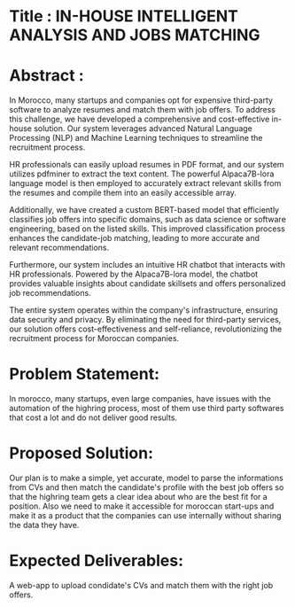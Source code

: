 
# Title : IN-HOUSE INTELLIGENT ANALYSIS AND JOBS MATCHING

# Abstract :
In Morocco, many startups and companies opt for expensive third-party software to analyze resumes and match them with job offers. To address this challenge, we have developed a comprehensive and cost-effective in-house solution. Our system leverages advanced Natural Language Processing (NLP) and Machine Learning techniques to streamline the recruitment process. 

HR professionals can easily upload resumes in PDF format, and our system utilizes pdfminer to extract the text content. The powerful Alpaca7B-lora language model is then employed to accurately extract relevant skills from the resumes and compile them into an easily accessible array.

Additionally, we have created a custom BERT-based model that efficiently classifies job offers into specific domains, such as data science or software engineering, based on the listed skills. This improved classification process enhances the candidate-job matching, leading to more accurate and relevant recommendations.

Furthermore, our system includes an intuitive HR chatbot that interacts with HR professionals. Powered by the Alpaca7B-lora model, the chatbot provides valuable insights about candidate skillsets and offers personalized job recommendations. 

The entire system operates within the company's infrastructure, ensuring data security and privacy. By eliminating the need for third-party services, our solution offers cost-effectiveness and self-reliance, revolutionizing the recruitment process for Moroccan companies.

# Problem Statement:
In morocco, many startups, even large companies, have issues with the automation of the highring process, most of them use third party softwares that cost a lot and do not deliver good results.

# Proposed Solution:
Our plan is to make a simple, yet accurate, model to parse the informations from CVs and then match the candidate's profile with the best job offers so that the highring team gets a clear idea about who are the best fit for a position. Also we need to make it accessible for moroccan start-ups and make it as a product that the companies can use internally without sharing the data they have.

# Expected Deliverables:
A web-app to upload condidate's CVs and match them with the right job offers.

